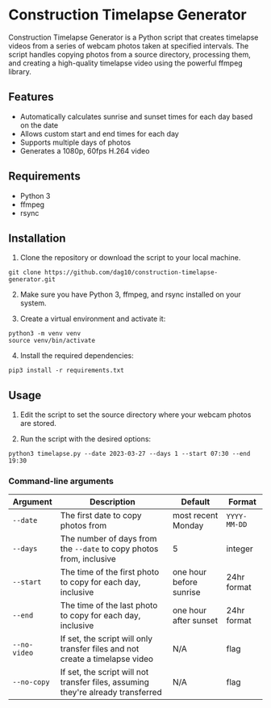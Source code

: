 # Construction Timelapse Generator

Construction Timelapse Generator is a Python script that creates timelapse videos from a series of webcam photos taken at specified intervals. The script handles copying photos from a source directory, processing them, and creating a high-quality timelapse video using the powerful ffmpeg library.

## Features

- Automatically calculates sunrise and sunset times for each day based on the date
- Allows custom start and end times for each day
- Supports multiple days of photos
- Generates a 1080p, 60fps H.264 video

## Requirements

- Python 3
- ffmpeg
- rsync

## Installation

1. Clone the repository or download the script to your local machine.

```
git clone https://github.com/dag10/construction-timelapse-generator.git
```


2. Make sure you have Python 3, ffmpeg, and rsync installed on your system.

3. Create a virtual environment and activate it:

```
python3 -m venv venv
source venv/bin/activate
```

4. Install the required dependencies:

```
pip3 install -r requirements.txt
```

## Usage

1. Edit the script to set the source directory where your webcam photos are stored.

2. Run the script with the desired options:

```
python3 timelapse.py --date 2023-03-27 --days 1 --start 07:30 --end 19:30
```

### Command-line arguments

| Argument   | Description | Default | Format |
|------------|-------------|---------|--------|
| `--date`   | The first date to copy photos from | most recent Monday | `YYYY-MM-DD` |
| `--days`   | The number of days from the `--date` to copy photos from, inclusive | 5 | integer |
| `--start`  | The time of the first photo to copy for each day, inclusive | one hour before sunrise | 24hr format |
| `--end`    | The time of the last photo to copy for each day, inclusive | one hour after sunset | 24hr format |
| `--no-video` | If set, the script will only transfer files and not create a timelapse video | N/A | flag |
| `--no-copy`  | If set, the script will not transfer files, assuming they're already transferred | N/A | flag |

